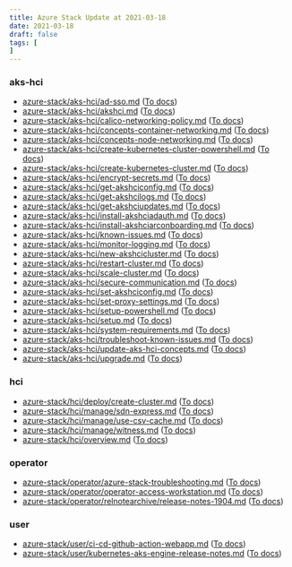 ```yaml
---
title: Azure Stack Update at 2021-03-18
date: 2021-03-18
draft: false
tags: [
]
---
```


### aks-hci
- [azure-stack/aks-hci/ad-sso.md](https://github.com/MicrosoftDocs/azure-stack-docs/compare/1f367cb..0a651f5#diff-5e9e11f4b728ddf21be71cd17214069a53e0f86e86e102fbac474af0163bd72e) ([To docs](https://docs.microsoft.com/en-us/azure-stack/aks-hci/ad-sso?WT.mc_id=AZ-MVP-5003408))
- [azure-stack/aks-hci/akshci.md](https://github.com/MicrosoftDocs/azure-stack-docs/compare/1f367cb..0a651f5#diff-cd1a56a03e648223e23ddc0ae62e5c841d6d149dd53238f6059d131558ffefc4) ([To docs](https://docs.microsoft.com/en-us/azure-stack/aks-hci/akshci?WT.mc_id=AZ-MVP-5003408))
- [azure-stack/aks-hci/calico-networking-policy.md](https://github.com/MicrosoftDocs/azure-stack-docs/compare/1f367cb..0a651f5#diff-21d25c5b054f0739c4da43275353848ccdaa026e74d2c86d6fc5ce5b78526dfa) ([To docs](https://docs.microsoft.com/en-us/azure-stack/aks-hci/calico-networking-policy?WT.mc_id=AZ-MVP-5003408))
- [azure-stack/aks-hci/concepts-container-networking.md](https://github.com/MicrosoftDocs/azure-stack-docs/compare/1f367cb..0a651f5#diff-c4c80f0805638b3addd2058b6ca006a260a65afba7f3ca984b7c8f3ce1cfb140) ([To docs](https://docs.microsoft.com/en-us/azure-stack/aks-hci/concepts-container-networking?WT.mc_id=AZ-MVP-5003408))
- [azure-stack/aks-hci/concepts-node-networking.md](https://github.com/MicrosoftDocs/azure-stack-docs/compare/1f367cb..0a651f5#diff-8a7ba6f30ad1961105d8c15d1197f0d164eaf71cb0aa9b626ed385477dbe27d7) ([To docs](https://docs.microsoft.com/en-us/azure-stack/aks-hci/concepts-node-networking?WT.mc_id=AZ-MVP-5003408))
- [azure-stack/aks-hci/create-kubernetes-cluster-powershell.md](https://github.com/MicrosoftDocs/azure-stack-docs/compare/1f367cb..0a651f5#diff-70e424776d3aea3b146f853f7cb173cf653eac9fbeaffdb2f43cab710d162337) ([To docs](https://docs.microsoft.com/en-us/azure-stack/aks-hci/create-kubernetes-cluster-powershell?WT.mc_id=AZ-MVP-5003408))
- [azure-stack/aks-hci/create-kubernetes-cluster.md](https://github.com/MicrosoftDocs/azure-stack-docs/compare/1f367cb..0a651f5#diff-0df5e60c977e0c8ce0e5378668e5ad333b7181707187b40e8a54a48f3d26802d) ([To docs](https://docs.microsoft.com/en-us/azure-stack/aks-hci/create-kubernetes-cluster?WT.mc_id=AZ-MVP-5003408))
- [azure-stack/aks-hci/encrypt-secrets.md](https://github.com/MicrosoftDocs/azure-stack-docs/compare/1f367cb..0a651f5#diff-138e88db62a3c53d4376b2417e6d7562ce6fb6bc4bd0af0f073353dd6247da74) ([To docs](https://docs.microsoft.com/en-us/azure-stack/aks-hci/encrypt-secrets?WT.mc_id=AZ-MVP-5003408))
- [azure-stack/aks-hci/get-akshciconfig.md](https://github.com/MicrosoftDocs/azure-stack-docs/compare/1f367cb..0a651f5#diff-59641959cdc88e6ef7558955d4f30dbc4c1559d3eed06523cac0f15db8931114) ([To docs](https://docs.microsoft.com/en-us/azure-stack/aks-hci/get-akshciconfig?WT.mc_id=AZ-MVP-5003408))
- [azure-stack/aks-hci/get-akshcilogs.md](https://github.com/MicrosoftDocs/azure-stack-docs/compare/1f367cb..0a651f5#diff-34f9ed6487c685c5b8b1d0b8cfe97553e75721e817b754308cd130d5c31eb63e) ([To docs](https://docs.microsoft.com/en-us/azure-stack/aks-hci/get-akshcilogs?WT.mc_id=AZ-MVP-5003408))
- [azure-stack/aks-hci/get-akshciupdates.md](https://github.com/MicrosoftDocs/azure-stack-docs/compare/1f367cb..0a651f5#diff-03690a59c87cbc9a9d43f2f05f52950056833e87f5c1e9f353b9480119c811a6) ([To docs](https://docs.microsoft.com/en-us/azure-stack/aks-hci/get-akshciupdates?WT.mc_id=AZ-MVP-5003408))
- [azure-stack/aks-hci/install-akshciadauth.md](https://github.com/MicrosoftDocs/azure-stack-docs/compare/1f367cb..0a651f5#diff-88c5dd3ddbb833d156268451bcb99b06f2aa660957a1f69c02c89a48459a9c7f) ([To docs](https://docs.microsoft.com/en-us/azure-stack/aks-hci/install-akshciadauth?WT.mc_id=AZ-MVP-5003408))
- [azure-stack/aks-hci/install-akshciarconboarding.md](https://github.com/MicrosoftDocs/azure-stack-docs/compare/1f367cb..0a651f5#diff-29228b33dd5e41fcb44820c53a24d76ba6f6bc40216e0d87f95d671ef9a24782) ([To docs](https://docs.microsoft.com/en-us/azure-stack/aks-hci/install-akshciarconboarding?WT.mc_id=AZ-MVP-5003408))
- [azure-stack/aks-hci/known-issues.md](https://github.com/MicrosoftDocs/azure-stack-docs/compare/1f367cb..0a651f5#diff-e00b956cb45bb3826604a92a9bbd59978c16d6e6f01b2f9afe9da0fb9441d5d6) ([To docs](https://docs.microsoft.com/en-us/azure-stack/aks-hci/known-issues?WT.mc_id=AZ-MVP-5003408))
- [azure-stack/aks-hci/monitor-logging.md](https://github.com/MicrosoftDocs/azure-stack-docs/compare/1f367cb..0a651f5#diff-4024a260d22501e89b22bed3ae78eb7d238cd8306b49f0ef5a64b15e4aebbdf5) ([To docs](https://docs.microsoft.com/en-us/azure-stack/aks-hci/monitor-logging?WT.mc_id=AZ-MVP-5003408))
- [azure-stack/aks-hci/new-akshcicluster.md](https://github.com/MicrosoftDocs/azure-stack-docs/compare/1f367cb..0a651f5#diff-38bcc0d2eb4e88f938ada4e4e3a247baae88c0a62a67d3a4b28884fbf17c95d4) ([To docs](https://docs.microsoft.com/en-us/azure-stack/aks-hci/new-akshcicluster?WT.mc_id=AZ-MVP-5003408))
- [azure-stack/aks-hci/restart-cluster.md](https://github.com/MicrosoftDocs/azure-stack-docs/compare/1f367cb..0a651f5#diff-d009480ead746aab6f5fa78d8459f709ee9a020b6411794500d821f2608bb343) ([To docs](https://docs.microsoft.com/en-us/azure-stack/aks-hci/restart-cluster?WT.mc_id=AZ-MVP-5003408))
- [azure-stack/aks-hci/scale-cluster.md](https://github.com/MicrosoftDocs/azure-stack-docs/compare/1f367cb..0a651f5#diff-486cbe2bcb8c03fcb315955e246335d803dcfcb05d10800a9e073106c100699c) ([To docs](https://docs.microsoft.com/en-us/azure-stack/aks-hci/scale-cluster?WT.mc_id=AZ-MVP-5003408))
- [azure-stack/aks-hci/secure-communication.md](https://github.com/MicrosoftDocs/azure-stack-docs/compare/1f367cb..0a651f5#diff-1cb5441c7175b00292858173e6c035b63d0e0a8b7b6f940f34307c7a73c8967f) ([To docs](https://docs.microsoft.com/en-us/azure-stack/aks-hci/secure-communication?WT.mc_id=AZ-MVP-5003408))
- [azure-stack/aks-hci/set-akshciconfig.md](https://github.com/MicrosoftDocs/azure-stack-docs/compare/1f367cb..0a651f5#diff-e61626e417fa8eede9bdb6addb7079f1bbbd37d62cf135b2ab96809ffe404def) ([To docs](https://docs.microsoft.com/en-us/azure-stack/aks-hci/set-akshciconfig?WT.mc_id=AZ-MVP-5003408))
- [azure-stack/aks-hci/set-proxy-settings.md](https://github.com/MicrosoftDocs/azure-stack-docs/compare/1f367cb..0a651f5#diff-f652fcb2d22b99053253d6c7769ad099e276f63d06e151aae4e9700d90d91ad9) ([To docs](https://docs.microsoft.com/en-us/azure-stack/aks-hci/set-proxy-settings?WT.mc_id=AZ-MVP-5003408))
- [azure-stack/aks-hci/setup-powershell.md](https://github.com/MicrosoftDocs/azure-stack-docs/compare/1f367cb..0a651f5#diff-8c80e8a810f0085203e207263bf335ea4e0c991f56f587a1345bce0cb0d36605) ([To docs](https://docs.microsoft.com/en-us/azure-stack/aks-hci/setup-powershell?WT.mc_id=AZ-MVP-5003408))
- [azure-stack/aks-hci/setup.md](https://github.com/MicrosoftDocs/azure-stack-docs/compare/1f367cb..0a651f5#diff-13a99e57de471487c039a05963b12d183009416cc62ef6d7c9584276500b6825) ([To docs](https://docs.microsoft.com/en-us/azure-stack/aks-hci/setup?WT.mc_id=AZ-MVP-5003408))
- [azure-stack/aks-hci/system-requirements.md](https://github.com/MicrosoftDocs/azure-stack-docs/compare/1f367cb..0a651f5#diff-ba50499be817eb2123215138e8a48b68f2b28a008832befc2c79d07d2e31e1c4) ([To docs](https://docs.microsoft.com/en-us/azure-stack/aks-hci/system-requirements?WT.mc_id=AZ-MVP-5003408))
- [azure-stack/aks-hci/troubleshoot-known-issues.md](https://github.com/MicrosoftDocs/azure-stack-docs/compare/1f367cb..0a651f5#diff-f0ce419f8ee04f45befd0d7496aa5d1a6b65a2ed7f843d181ad4727969683372) ([To docs](https://docs.microsoft.com/en-us/azure-stack/aks-hci/troubleshoot-known-issues?WT.mc_id=AZ-MVP-5003408))
- [azure-stack/aks-hci/update-aks-hci-concepts.md](https://github.com/MicrosoftDocs/azure-stack-docs/compare/1f367cb..0a651f5#diff-4e3b0fdddcc12720a619505ffa92d50ca3eac8351c542dc1af1e2fcf592a8e31) ([To docs](https://docs.microsoft.com/en-us/azure-stack/aks-hci/update-aks-hci-concepts?WT.mc_id=AZ-MVP-5003408))
- [azure-stack/aks-hci/upgrade.md](https://github.com/MicrosoftDocs/azure-stack-docs/compare/1f367cb..0a651f5#diff-6e5bfcaf372bfdc3c5060628cbcc0c0abe057e01e35a6bce0f7431018d5dd4d8) ([To docs](https://docs.microsoft.com/en-us/azure-stack/aks-hci/upgrade?WT.mc_id=AZ-MVP-5003408))
    
### hci
- [azure-stack/hci/deploy/create-cluster.md](https://github.com/MicrosoftDocs/azure-stack-docs/compare/1f367cb..0a651f5#diff-2ecf308c634813758aecc17770ff275ec7c20bad184782c9d1818b31f08c0738) ([To docs](https://docs.microsoft.com/en-us/azure-stack/hci/deploy/create-cluster?WT.mc_id=AZ-MVP-5003408))
- [azure-stack/hci/manage/sdn-express.md](https://github.com/MicrosoftDocs/azure-stack-docs/compare/1f367cb..0a651f5#diff-bffc5c1b19e33733a963ccf62006aad1a7f695ed91e994d79733b6badcb494c5) ([To docs](https://docs.microsoft.com/en-us/azure-stack/hci/manage/sdn-express?WT.mc_id=AZ-MVP-5003408))
- [azure-stack/hci/manage/use-csv-cache.md](https://github.com/MicrosoftDocs/azure-stack-docs/compare/1f367cb..0a651f5#diff-3ecaad2156440a57435f0799955c7ceaba9d277b1b42a78748e9c1935d626bd9) ([To docs](https://docs.microsoft.com/en-us/azure-stack/hci/manage/use-csv-cache?WT.mc_id=AZ-MVP-5003408))
- [azure-stack/hci/manage/witness.md](https://github.com/MicrosoftDocs/azure-stack-docs/compare/1f367cb..0a651f5#diff-fc8bae6cc8dc611651c0f890776126b82e807764a10477ae5e3857c13e787aef) ([To docs](https://docs.microsoft.com/en-us/azure-stack/hci/manage/witness?WT.mc_id=AZ-MVP-5003408))
- [azure-stack/hci/overview.md](https://github.com/MicrosoftDocs/azure-stack-docs/compare/1f367cb..0a651f5#diff-f9fba30337eb93bcd65be05863564a1d90430459bc6fd283f6b335f7c0141703) ([To docs](https://docs.microsoft.com/en-us/azure-stack/hci/overview?WT.mc_id=AZ-MVP-5003408))
    
### operator
- [azure-stack/operator/azure-stack-troubleshooting.md](https://github.com/MicrosoftDocs/azure-stack-docs/compare/1f367cb..0a651f5#diff-7155c25104ccbe84842a1af6631c9ece17dbb1e5f5e0610c1b10f4064c99439c) ([To docs](https://docs.microsoft.com/en-us/azure-stack/operator/azure-stack-troubleshooting?WT.mc_id=AZ-MVP-5003408))
- [azure-stack/operator/operator-access-workstation.md](https://github.com/MicrosoftDocs/azure-stack-docs/compare/1f367cb..0a651f5#diff-0f92696a35c1c5972f801d1e9aa49814a65cf4849e26fd391a16226de3c3154c) ([To docs](https://docs.microsoft.com/en-us/azure-stack/operator/operator-access-workstation?WT.mc_id=AZ-MVP-5003408))
- [azure-stack/operator/relnotearchive/release-notes-1904.md](https://github.com/MicrosoftDocs/azure-stack-docs/compare/1f367cb..0a651f5#diff-a2172bdb8804fd86bb9cd0d9136b05791f65232ecc59f744aea692879edc2677) ([To docs](https://docs.microsoft.com/en-us/azure-stack/operator/relnotearchive/release-notes-1904?WT.mc_id=AZ-MVP-5003408))
    
### user
- [azure-stack/user/ci-cd-github-action-webapp.md](https://github.com/MicrosoftDocs/azure-stack-docs/compare/1f367cb..0a651f5#diff-5dd3935f7c707a13ce895c0cb8fdcb23006b8eed5e82407fabee1c9e1d16d735) ([To docs](https://docs.microsoft.com/en-us/azure-stack/user/ci-cd-github-action-webapp?WT.mc_id=AZ-MVP-5003408))
- [azure-stack/user/kubernetes-aks-engine-release-notes.md](https://github.com/MicrosoftDocs/azure-stack-docs/compare/1f367cb..0a651f5#diff-9b430d1771c2a9d8bf7f93cc18899a563988f31998bc8c4dcd34eb62258e9fe4) ([To docs](https://docs.microsoft.com/en-us/azure-stack/user/kubernetes-aks-engine-release-notes?WT.mc_id=AZ-MVP-5003408))
    
